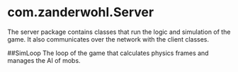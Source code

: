 # com.zanderwohl.Server
The server package contains classes that run the logic and simulation of the game. It also communicates over the network
with the client classes.

##SimLoop
The loop of the game that calculates physics frames and manages the AI of mobs.